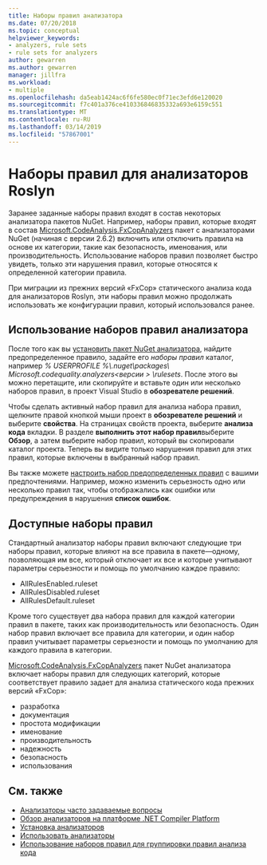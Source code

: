 ```yaml
---
title: Наборы правил анализатора
ms.date: 07/20/2018
ms.topic: conceptual
helpviewer_keywords:
- analyzers, rule sets
- rule sets for analyzers
author: gewarren
ms.author: gewarren
manager: jillfra
ms.workload:
- multiple
ms.openlocfilehash: da5eab1424ac6f6fe580ec0f71ec3efd6e120020
ms.sourcegitcommit: f7c401a376ce410336846835332a693e6159c551
ms.translationtype: MT
ms.contentlocale: ru-RU
ms.lasthandoff: 03/14/2019
ms.locfileid: "57867001"
---
```

# <a name="rule-sets-for-roslyn-analyzers"></a>Наборы правил для анализаторов Roslyn

Заранее заданные наборы правил входят в состав некоторых анализатора пакетов NuGet. Например, наборы правил, которые входят в состав [Microsoft.CodeAnalysis.FxCopAnalyzers](https://www.nuget.org/packages/Microsoft.CodeAnalysis.FxCopAnalyzers/) пакет с анализаторами NuGet (начиная с версии 2.6.2) включить или отключить правила на основе их категории, такие как безопасность, именования, или производительность. Использование наборов правил позволяет быстро увидеть, только эти нарушения правил, которые относятся к определенной категории правила.

При миграции из прежних версий «FxCop» статического анализа кода для анализаторов Roslyn, эти наборы правил можно продолжать использовать же конфигурации правил, который использовался ранее.

## <a name="use-analyzer-rule-sets"></a>Использование наборов правил анализатора

После того как вы [установить пакет NuGet анализатора](install-roslyn-analyzers.md), найдите предопределенное правило, задайте его *наборы правил* каталог, например *% USERPROFILE %\\.nuget\packages\ Microsoft.codequality.analyzers\<версии > \rulesets*. После этого вы можно перетащите, или скопируйте и вставьте один или несколько наборов правил, в проект Visual Studio в **обозревателе решений**.

Чтобы сделать активный набор правил для анализа набора правил, щелкните правой кнопкой мыши проект в **обозревателе решений** и выберите **свойства**. На страницах свойств проекта, выберите **анализа кода** вкладки. В разделе **выполнить этот набор правил**выберите **Обзор**, а затем выберите набор правил, который вы скопировали каталог проекта. Теперь вы видите только нарушения правил для этих правил, которые включены в выбранный набор правил.

Вы также можете [настроить набор предопределенных правил](how-to-create-a-custom-rule-set.md#create-a-custom-rule-set) с вашими предпочтениями. Например, можно изменить серьезность одно или несколько правил так, чтобы отображались как ошибки или предупреждения в нарушения **список ошибок**.

## <a name="available-rule-sets"></a>Доступные наборы правил

Стандартный анализатор наборы правил включают следующие три наборы правил, которые влияют на все правила в пакете&mdash;одному, позволяющая им все, который отключает их все и которые учитывают параметры серьезности и помощь по умолчанию каждое правило:

- AllRulesEnabled.ruleset
- AllRulesDisabled.ruleset
- AllRulesDefault.ruleset

Кроме того существует два набора правил для каждой категории правил в пакете, таких как производительность или безопасность. Один набор правил включает все правила для категории, и один набор правил учитывает параметры серьезности и помощь по умолчанию для каждого правила в категории.

[Microsoft.CodeAnalysis.FxCopAnalyzers](https://www.nuget.org/packages/Microsoft.CodeAnalysis.FxCopAnalyzers/) пакет NuGet анализатора включает наборы правил для следующих категорий, которые соответствует правило задает для анализа статического кода прежних версий «FxCop»:

- разработка
- документация
- простота модификации
- именование
- производительность
- надежность
- безопасность
- использования

## <a name="see-also"></a>См. также

- [Анализаторы часто задаваемые вопросы](analyzers-faq.md)
- [Обзор анализаторов на платформе .NET Compiler Platform](roslyn-analyzers-overview.md)
- [Установка анализаторов](install-roslyn-analyzers.md)
- [Использовать анализаторы](use-roslyn-analyzers.md)
- [Использование наборов правил для группировки правил анализа кода](using-rule-sets-to-group-code-analysis-rules.md)